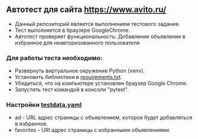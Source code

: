 ## Автотест для сайта https://www.avito.ru/

- Данный репозиторий является выполнением тестового задания.
- Тест выполняется в браузере GoogleChrome.
- Автотест проверяет функциональность: Добавление объявления 
в избранное для неавторизованного пользователя

### Для работы теста необходимо:

- Развернуть виртуальное окружение Python (venv).
- Установить библиотеки в [requirements.txt](requirements.txt).
- Убедиться, что на компьютере установлен браузер Google Chrome.
- Запустить тест командой в консоли "pytest".

### Настройки [testdata.yaml](testdata.yaml)

- ad - URL адрес страницы с объявлением, которое будет добавляться
в избранное.
- favorites - URl адрес страницы с избранными объявлениями.
